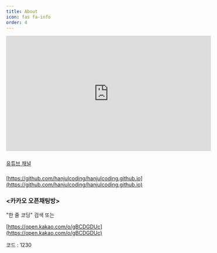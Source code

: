 ```yaml
---
title: About
icon: fas fa-info
order: 4
---
```


<iframe width="560" height="315" src="https://www.youtube.com/embed/0xPUCcU-bEM" title="YouTube video player" frameborder="0" allow="accelerometer; autoplay; clipboard-write; encrypted-media; gyroscope; picture-in-picture" allowfullscreen></iframe>

### <YouTube>

[유튜브 채널](https://www.youtube.com/channel/UCyfUmIe1NMBCEzsO2iXBzBQ)

### <Github>
[https://github.com/hanjulcoding/hanjulcoding.github.io](https://github.com/hanjulcoding/hanjulcoding.github.io)

### <카카오 오픈채팅방>
"한 줄 코딩" 검색 또는

[https://open.kakao.com/o/gBCDGDUc](https://open.kakao.com/o/gBCDGDUc)

코드 : 1230

[youtube]: https://www.youtube.com/channel/UCyfUmIe1NMBCEzsO2iXBzBQ
[github]: https://github.com/hanjulcoding/hanjulcoding.github.io
[kakao]: https://open.kakao.com/o/gBCDGDUc